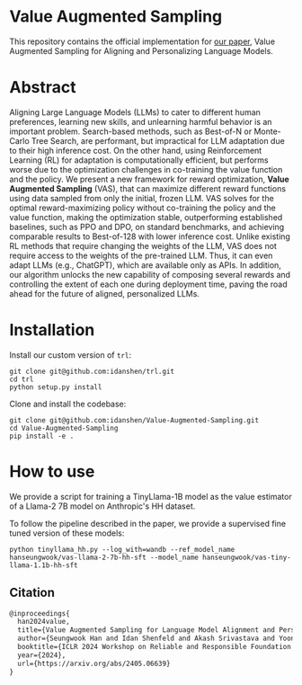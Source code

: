 Value Augmented Sampling
=

This repository contains the official implementation for [our paper](https://sites.google.com/view/llm-vas), Value Augmented Sampling for Aligning and Personalizing Language Models.

# Abstract
Aligning Large Language Models (LLMs) to cater to different human preferences, learning new skills, and unlearning harmful behavior is an important problem. Search-based methods, such as Best-of-N or Monte-Carlo Tree Search, are performant, but impractical for LLM adaptation due to their high inference cost. On the other hand, using Reinforcement Learning (RL) for adaptation is computationally efficient, but performs worse due to the optimization challenges in co-training the value function and the policy. We present a new framework for reward optimization, **Value Augmented Sampling** (VAS), that can maximize different reward functions using data sampled from only the initial, frozen LLM. VAS solves for the optimal reward-maximizing policy without co-training the policy and the value function, making the optimization stable, outperforming established baselines, such as PPO and DPO, on standard benchmarks, and achieving comparable results to Best-of-128 with lower inference cost. Unlike existing RL methods that require changing the weights of the LLM, VAS does not require access to the weights of the pre-trained LLM. Thus, it can even adapt LLMs (e.g., ChatGPT), which are available only as APIs. In addition, our algorithm unlocks the new capability of composing several rewards and controlling the extent of each one during deployment time, paving the road ahead for the future of aligned, personalized LLMs.
# Installation
Install our custom version of `trl`:
```
git clone git@github.com:idanshen/trl.git
cd trl
python setup.py install
```
Clone and install the codebase:
```
git clone git@github.com:idanshen/Value-Augmented-Sampling.git
cd Value-Augmented-Sampling
pip install -e .
```

# How to use

We provide a script for training a TinyLlama-1B model as the value estimator of a Llama-2 7B model on Anthropic's HH dataset.

To follow the pipeline described in the paper, we provide a supervised fine tuned version of these models:
```
python tinyllama_hh.py --log_with=wandb --ref_model_name hanseungwook/vas-llama-2-7b-hh-sft --model_name hanseungwook/vas-tiny-llama-1.1b-hh-sft
```

## Citation
```latex
@inproceedings{
  han2024value,
  title={Value Augmented Sampling for Language Model Alignment and Personalization},
  author={Seungwook Han and Idan Shenfeld and Akash Srivastava and Yoon Kim and Pulkit Agrawal},
  booktitle={ICLR 2024 Workshop on Reliable and Responsible Foundation Models},
  year={2024},
  url={https://arxiv.org/abs/2405.06639}
}
```
